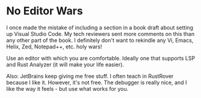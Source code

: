 # No Editor Wars

I once made the mistake of including a section in a book draft about setting up Visual Studio Code. My tech reviewers sent more comments on this than any other part of the book. I definitely don't want to rekindle any Vi, Emacs, Helix, Zed, Notepad++, etc. holy wars!

Use an editor with which you are comfortable. Ideally one that supports LSP and Rust Analyzer (it will make your life easier).

Also: JetBrains keep giving me free stuff. I often teach in RustRover because I like it. However, it's not free. The debugger is really nice, and I like the way it feels - but use what works for you.
